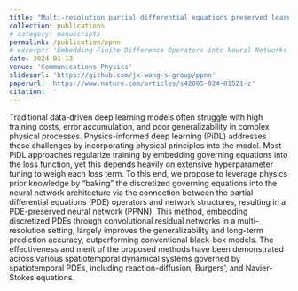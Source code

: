 ```yaml
---
title: "Multi-resolution partial differential equations preserved learning framework for spatiotemporal dynamics"
collection: publications
# category: manuscripts
permalink: /publication/ppnn
# excerpt: 'Embedding Finite Difference Operators into Neural Networks'
date: 2024-01-13
venue: 'Communications Physics'
slidesurl: 'https://github.com/jx-wang-s-group/ppnn'
paperurl: 'https://www.nature.com/articles/s42005-024-01521-z'
citation: ''
---
```


Traditional data-driven deep learning models often struggle with high training costs, error accumulation, and poor generalizability in complex physical processes. Physics-informed deep learning (PiDL) addresses these challenges by incorporating physical principles into the model. Most PiDL approaches regularize training by embedding governing equations into the loss function, yet this depends heavily on extensive hyperparameter tuning to weigh each loss term. To this end, we propose to leverage physics prior knowledge by “baking” the discretized governing equations into the neural network architecture via the connection between the partial differential equations (PDE) operators and network structures, resulting in a PDE-preserved neural network (PPNN). This method, embedding discretized PDEs through convolutional residual networks in a multi-resolution setting, largely improves the generalizability and long-term prediction accuracy, outperforming conventional black-box models. The effectiveness and merit of the proposed methods have been demonstrated across various spatiotemporal dynamical systems governed by spatiotemporal PDEs, including reaction-diffusion, Burgers’, and Navier-Stokes equations.